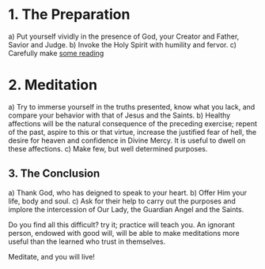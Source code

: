 # 1. The Preparation

a) Put yourself vividly in the presence of God, your Creator and Father, Savior and Judge.
b) Invoke the Holy Spirit with humility and fervor.
c) Carefully make [some reading](/)

# 2. Meditation

a) Try to immerse yourself in the truths presented, know what you lack, and compare your behavior with that of Jesus and the Saints.
b) Healthy affections will be the natural consequence of the preceding exercise; repent of the past, aspire to this or that virtue, increase the justified fear of hell, the desire for heaven and confidence in Divine Mercy. It is useful to dwell on these affections.
c) Make few, but well determined purposes.

## 3. The Conclusion

a) Thank God, who has deigned to speak to your heart.
b) Offer Him your life, body and soul.
c) Ask for their help to carry out the purposes and implore the intercession of Our Lady, the Guardian Angel and the Saints.

Do you find all this difficult? try it; practice will teach you. An ignorant person, endowed with good will, will be able to make meditations more useful than the learned who trust in themselves.

Meditate, and you will live!
